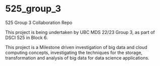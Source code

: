 # 525_group_3
525 Group 3 Collaboration Repo

This project is being undertaken by UBC MDS 22/23 Group 3, as part of DSCI 525 in Block 6. 

This project is a Milestone driven investigation of big data and cloud computing concepts, investigating the techniques for the storage, transformation and analysis of big data for data science applications.

